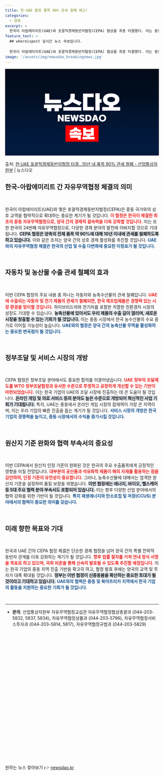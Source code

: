 ```yaml
---
title: 한·UAE 협정 품목 90% 관세 철폐 예고!
categories:
  - 경제
excerpt: >
  한국이 아랍에미리트(UAE)와 포괄적경제동반자협정(CEPA) 협상을 최종 타결했다. 이는 중동 국가와 맺은 …
feature_text: >
  ## whereispost 실시간 뉴스 속보입니다.

  한국이 아랍에미리트(UAE)와 포괄적경제동반자협정(CEPA) 협상을 최종 타결했다. 이는 중동 국가와 맺은 …
image: '/assets/img/newsdao_breakingnews.jpg'
---
```


![뉴스다오 속보](/assets/img/newsdao_breakingnews.jpg)

<p>출처: <a href="https://newsdao.kr/2171" rel="dofollow">한·UAE 포괄적경제동반자협정 타결…10년 내 품목 90% 관세 철폐 - 산업통상자원부</a> | 뉴스다오</p>

<h2 data-ke-size="size26">한국-아랍에미리트 간 자유무역협정 체결의 의미</h2>
<p data-ke-size="size16">&nbsp;</p>
한국이 아랍에미리트(UAE)와 맺은 포괄적경제동반자협정(CEPA)은 중동 국가와의 상호 교역을 협력적으로 확대하는 중요한 계기가 될 것입니다. <b><span style="color: #ee2323;">이 협정은 한국이 체결한 최초의 중동 자유무역협정으로, 양국 간의 경제적 결속력을 더욱 강화할 것입니다.</span></b> 이는 또한 한국의 24번째 자유무역협정으로, 다양한 경제 분야의 발전에 이바지할 것으로 기대됩니다. <b><span style="background-color: #21538527;">CEPA 협정은 양측의 전체 품목 약 90%에 대해 10년 이내에 관세를 철폐하도록 하고 있습니다.</span></b> 이와 같은 조치는 양국 간의 상호 경제 활성화를 촉진할 것입니다. <b><span style="color: #1a5490;">UAE와의 자유무역협정 체결은 한국의 산업 및 수출 다변화에 중요한 이정표가 될 것입니다.</span></b>

<p data-ke-size="size16">&nbsp;</p>

<h2 data-ke-size="size26">자동차 및 농산물 수출 관세 철폐의 효과</h2>
<p data-ke-size="size16">&nbsp;</p>
이번 CEPA 협정의 주요 내용 중 하나는 자동차와 농축수산물의 관세 철폐입니다. <b><span style="color: #ee2323;">UAE에 수출되는 자동차 및 전기 제품의 관세가 철폐되면, 한국 제조업체들은 경쟁력 있는 시장 환경을 맞이할 것입니다.</span></b> 하이브리드차와 전기차를 포함한 치열한 친환경차 시장의 성장도 기대할 수 있습니다. <b><span style="background-color: #21538527;">농축산물에 있어서도 우리 제품의 수출 길이 열리며, 새로운 시장을 창출할 수 있는 기회가 될 것입니다.</span></b> 이는 중동 시장에서 한국 농수산물의 수요 증가로 이어질 가능성이 높습니다. <b><span style="color: #1a5490;">UAE와의 협정은 양국 간의 농축산물 무역을 활성화하는 중요한 변곡점이 될 것입니다.</span></b>

<p data-ke-size="size16">&nbsp;</p>

<h2 data-ke-size="size26">정부조달 및 서비스 시장의 개방</h2>
<p data-ke-size="size16">&nbsp;</p>
CEPA 협정은 정부조달 분야에서도 중요한 합의를 이끌어냈습니다. <b><span style="color: #ee2323;">UAE 정부의 조달제도를 WTO 정부조달협정과 유사한 수준으로 투명하고 공정하게 개선할 수 있는 기반이 마련되었습니다.</span></b> 이는 한국 기업이 UAE의 조달 시장에 진출하는 데 큰 도움이 될 것입니다. <b><span style="background-color: #21538527;">온라인 게임 및 의료 서비스 등의 분야도 높은 수준으로 개방되어 혁신적인 사업 기회가 기대됩니다.</span></b> 특히, UAE는 중동에서 온라인 게임 시장의 잠재력이 가장 큰 지역이며, 이는 우리 기업의 빠른 진출을 돕는 계기가 될 것입니다. <b><span style="color: #1a5490;">서비스 시장의 개방은 한국 기업의 경쟁력을 높이고, 중동 시장에서의 수익을 증가시킬 것입니다.</span></b>

<p data-ke-size="size16">&nbsp;</p>

<h2 data-ke-size="size26">원산지 기준 완화와 협력 부속서의 중요성</h2>
<p data-ke-size="size16">&nbsp;</p>
이번 CEPA에서 원산지 인정 기준이 완화된 것은 한국의 주요 수출품목에게 긍정적인 영향을 미칠 전망입니다. <b><span style="color: #ee2323;">대부분의 공산품과 석유화학 제품이 해외 자재를 활용하는 점을 감안하여, 인정 기준의 유연성이 중요합니다.</span></b> 그러나, 농축수산물에 대해서는 엄격한 원산지 기준을 설정하여 품질 보장을 꾀했습니다. <b><span style="background-color: #21538527;">이번 협정에는 에너지, 바이오, 헬스케어 등 5대 주요 협력 분야 부속서도 포함되어 있습니다.</span></b> 이는 향후 다양한 산업 분야에서의 협력 강화를 위한 기반이 될 것입니다. <b><span style="color: #1a5490;">특히 재생에너지와 탄소포집 및 저장(CCUS) 분야에서의 협력이 중요한 의미를 갖습니다.</span></b>

<p data-ke-size="size16">&nbsp;</p>

<h2 data-ke-size="size26">미래 향한 목표와 기대</h2>
<p data-ke-size="size16">&nbsp;</p>
한국과 UAE 간의 CEPA 협정 체결은 단순한 경제 협정을 넘어 양국 간의 특별 전략적 동반자 관계를 더욱 강화하는 계기가 될 것입니다. <b><span style="color: #ee2323;">향후 법률 절차를 거쳐 연내 정식 서명을 목표로 하고 있으며, 국회 비준을 통해 신속히 발효될 수 있도록 추진할 예정입니다.</span></b> 이는 한국 기업의 중동 지역 진출 기반을 확고히 하고, 협정 발효 후에는 양국의 교역 및 투자가 대폭 확대될 것입니다. <b><span style="background-color: #21538527;">정부는 이번 협정이 신중동붐을 확산하는 중요한 토대가 될 것이라고 기대하고 있습니다.</span></b> <b><span style="color: #1a5490;">UAE와의 협력은 중동 및 북아프리카 지역에서 한국 기업의 활동을 지원하는 중요한 기회가 될 것입니다.</span></b>

<p data-ke-size="size16">&nbsp;</p>

<hr />
<ul>
    <li><b>문의</b>: 산업통상자원부 자유무역협정교섭관 자유무역협정협상총괄과 (044-203-5832, 5837, 5834), 자유무역협정상품과 (044-203-5796), 자유무역협정서비스투자과 (044-203-5814, 5817), 자유무역협정규범과 (044-203-5829)</li>
</ul>
<p data-ke-size="size16">&nbsp;</p>
<p data-ke-size="size16">&nbsp;</p>
<p data-ke-size="size16">&nbsp;</p>
<p data-ke-size="size16">&nbsp;</p>
<p data-ke-size="size16">&nbsp;</p>
<p data-ke-size="size16">&nbsp;</p>
<p data-ke-size="size16">&nbsp;</p>
<p data-ke-size="size16">&nbsp;</p>
<p data-ke-size="size16">&nbsp;</p>
<p data-ke-size="size16">&nbsp;</p>
<p data-ke-size="size16">&nbsp;</p>
<p data-ke-size="size16">&nbsp;</p>
<p data-ke-size="size16">&nbsp;</p>
<p data-ke-size="size16">&nbsp;</p> 

원하는 뉴스 찾아보기 👉 <a href="https://newsdao.kr" rel="dofollow">newsdao.kr</a>


